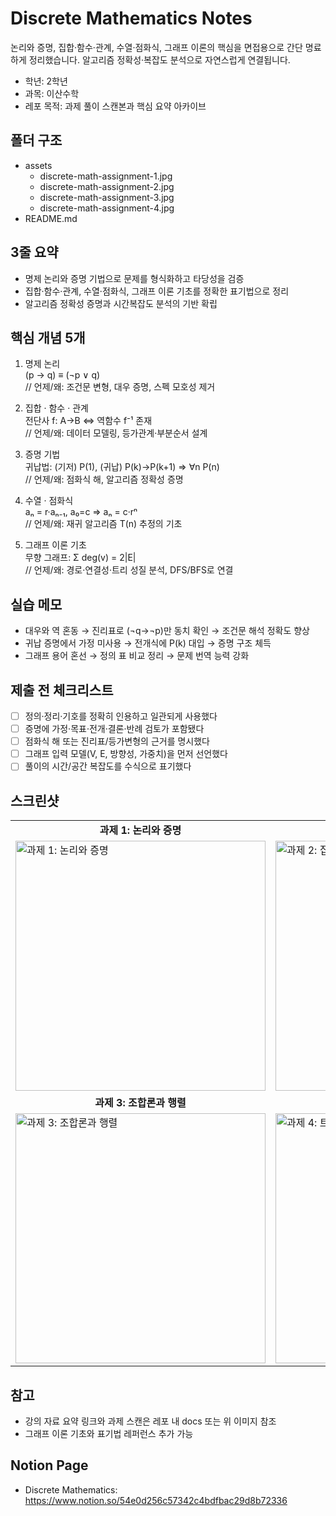 # Discrete Mathematics Notes

논리와 증명, 집합·함수·관계, 수열·점화식, 그래프 이론의 핵심을 면접용으로 간단 명료하게 정리했습니다. 알고리즘 정확성·복잡도 분석으로 자연스럽게 연결됩니다.

- 학년: 2학년
- 과목: 이산수학
- 레포 목적: 과제 풀이 스캔본과 핵심 요약 아카이브

## 폴더 구조

- assets
  - discrete-math-assignment-1.jpg
  - discrete-math-assignment-2.jpg
  - discrete-math-assignment-3.jpg
  - discrete-math-assignment-4.jpg
- README.md

## 3줄 요약

- 명제 논리와 증명 기법으로 문제를 형식화하고 타당성을 검증
- 집합·함수·관계, 수열·점화식, 그래프 이론 기초를 정확한 표기법으로 정리
- 알고리즘 정확성 증명과 시간복잡도 분석의 기반 확립

## 핵심 개념 5개

1) 명제 논리  
(p → q) ≡ (¬p ∨ q)  
// 언제/왜: 조건문 변형, 대우 증명, 스펙 모호성 제거

2) 집합 · 함수 · 관계  
전단사 f: A→B ⇔ 역함수 f⁻¹ 존재  
// 언제/왜: 데이터 모델링, 등가관계·부분순서 설계

3) 증명 기법  
귀납법: (기저) P(1), (귀납) P(k)→P(k+1) ⇒ ∀n P(n)  
// 언제/왜: 점화식 해, 알고리즘 정확성 증명

4) 수열 · 점화식  
aₙ = r·aₙ₋₁, a₀=c ⇒ aₙ = c·rⁿ  
// 언제/왜: 재귀 알고리즘 T(n) 추정의 기초

5) 그래프 이론 기초  
무향 그래프: Σ deg(v) = 2|E|  
// 언제/왜: 경로·연결성·트리 성질 분석, DFS/BFS로 연결

## 실습 메모

- 대우와 역 혼동 → 진리표로 (¬q→¬p)만 동치 확인 → 조건문 해석 정확도 향상  
- 귀납 증명에서 가정 미사용 → 전개식에 P(k) 대입 → 증명 구조 체득  
- 그래프 용어 혼선 → 정의 표 비교 정리 → 문제 번역 능력 강화

## 제출 전 체크리스트

- [ ] 정의·정리·기호를 정확히 인용하고 일관되게 사용했다  
- [ ] 증명에 가정·목표·전개·결론·반례 검토가 포함됐다  
- [ ] 점화식 해 또는 진리표/등가변형의 근거를 명시했다  
- [ ] 그래프 입력 모델(V, E, 방향성, 가중치)을 먼저 선언했다  
- [ ] 풀이의 시간/공간 복잡도를 수식으로 표기했다

## 스크린샷

<table>
  <tr>
    <td align="center"><strong>과제 1: 논리와 증명</strong></td>
    <td align="center"><strong>과제 2: 집합과 관계</strong></td>
  </tr>
  <tr>
    <td><img src="./assets/discrete-math-assignment-1.jpg" alt="과제 1: 논리와 증명" width="400"/></td>
    <td><img src="./assets/discrete-math-assignment-2.jpg" alt="과제 2: 집합과 관계" width="400"/></td>
  </tr>
  <tr>
    <td align="center"><strong>과제 3: 조합론과 행렬</strong></td>
    <td align="center"><strong>과제 4: 트리와 알고리즘</strong></td>
  </tr>
  <tr>
    <td><img src="./assets/discrete-math-assignment-3.jpg" alt="과제 3: 조합론과 행렬" width="400"/></td>
    <td><img src="./assets/discrete-math-assignment-4.jpg" alt="과제 4: 트리와 알고리즘" width="400"/></td>
  </tr>
</table>

## 참고

- 강의 자료 요약 링크와 과제 스캔은 레포 내 docs 또는 위 이미지 참조  
- 그래프 이론 기초와 표기법 레퍼런스 추가 가능


## Notion Page
- Discrete Mathematics: https://www.notion.so/54e0d256c57342c4bdfbac29d8b72336
